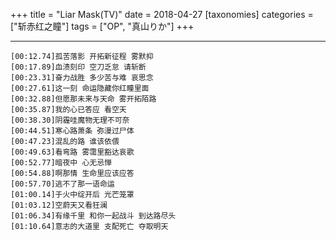 +++
title = "Liar Mask(TV)"
date = 2018-04-27
[taxonomies]
categories = ["斩赤红之瞳"]
tags = ["OP", "真山りか"]
+++

<div id="player"></div>
<script type="text/javascript" src="https://player.dogecloud.com/js/loader"></script>
<script type="text/javascript">
var player = new DogePlayer({
    container: document.getElementById('player'),
    userId: 1001,
    vcode: '2dbdf50e2c56c98f',
    autoPlay: false
});
</script>

<!-- more -->

---

<meting-js server="netease"	type="song"	id="29758107"/>

```lrc
[00:12.74]孤苦落影 开拓新征程 雾默抑
[00:17.89]血渍刻印 空刀乏怠 请斩断
[00:23.31]奋力战胜 多少苦与难 哀思念
[00:27.61]这一刻 命运隐藏你红瞳里面
[00:32.88]但愿那未来与天命 雾开拓陌路
[00:35.87]我的心已答应 看空天
[00:38.30]阴霾哇魔物无理不可奈
[00:44.51]寒心路萧条 弥漫过尸体
[00:47.23]混乱的路 谁该依偎
[00:49.63]看弯路 雾霭里豁达哀歌
[00:52.77]暗夜中 心无忌惮
[00:54.88]啊那情 生命里应该应答
[00:57.70]逃不了那一语命运
[01:00.14]于火中绽开后 光芒笼罩
[01:03.12]空蔚天又看狂澜
[01:06.34]有缘千里 和你一起战斗 到达路尽头
[01:10.64]意志的大道里 支配死亡 夺取明天
```
